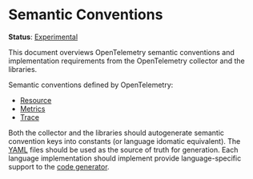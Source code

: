 # Semantic Conventions

**Status**: [Experimental](./document-status.md)

This document overviews OpenTelemetry semantic conventions
and implementation requirements from the OpenTelemetry collector
and the libraries.

Semantic conventions defined by OpenTelemetry:

* [Resource](./resource/semantic_conventions)
* [Metrics](./metrics/semantic_conventions)
* [Trace](./trace/semantic_conventions)

Both the collector and the libraries should autogenerate semantic
convention keys into constants (or language idomatic equivalent).
The [YAML](../semantic_conventions) files should be used as the 
source of truth for generation. Each language implementation should 
implement provide language-specific support to the
[code generator](https://github.com/open-telemetry/build-tools/tree/main/semantic-conventions#code-generator).
